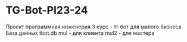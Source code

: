 # TG-Bot-PI23-24
Проект программная инженерия 3 курс - тг бот для малого бизнеса
База данных tbot.db
mul - для клиента
mul2 - для мастера
